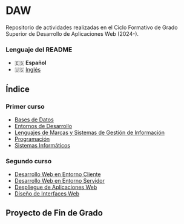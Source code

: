 # DAW

Repositorio de actividades realizadas en el Ciclo Formativo de Grado Superior de Desarrollo de Aplicaciones Web (2024-).

### Lenguaje del README

-   🇪🇸 **Español**
-   🇺🇸 [Inglés](./README-en.md)

## Índice

### Primer curso

-   [Bases de Datos](https://github.com/Qv1ko/DAM/tree/main/Bases%20de%20datos)
-   [Entornos de Desarrollo](https://github.com/Qv1ko/DAM/tree/main/Entornos%20de%20desarrollo)
-   [Lenguajes de Marcas y Sistemas de Gestión de Información](https://github.com/Qv1ko/DAM/tree/main/Lenguajes%20de%20marcas%20y%20sistemas%20de%20gesti%C3%B3n%20de%20informaci%C3%B3n)
-   [Programación](https://github.com/Qv1ko/DAM/tree/main/Programaci%C3%B3n)
-   [Sistemas Informáticos](https://github.com/Qv1ko/DAM/tree/main/Sistemas%20inform%C3%A1ticos)

### Segundo curso

-   [Desarrollo Web en Entorno Cliente](./Desarrollo%20Web%20en%20Entorno%20Cliente/)
-   [Desarrollo Web en Entorno Servidor](./Desarrollo%20Web%20en%20Entorno%20Servidor/)
-   [Despliegue de Aplicaciones Web](./Despliegue%20de%20Aplicaciones%20Web/)
-   [Diseño de Interfaces Web](./Diseño%20de%20Interfaces%20Web/)

## Proyecto de Fin de Grado
